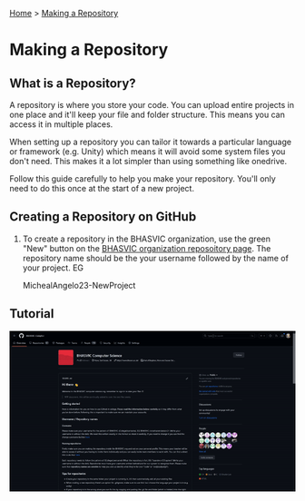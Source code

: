 [Home](https://github.com/BHASVIC-CompSci/.github/blob/main/profile/README.md) > [Making a Repository](makingRepo.md)

# Making a Repository

## What is a Repository?
A repository is where you store your code. You can upload entire projects in one place and it'll keep your file and folder structure. This means you can access it in multiple places.

When setting up a repository you can tailor it towards a particular language or framework (e.g. Unity) which means it will avoid some system files you don't need. This makes it a lot simpler than using something like onedrive.

Follow this guide carefully to help you make your repository. You'll only need to do this once at the start of a new project.

## Creating a Repository on GitHub

1. To create a repository in the BHASVIC organization, use the green "New" button on the [BHASVIC organization reposoitory page](https://github.com/orgs/BHASVIC-CompSci/repositories). The repository name should be the your username followed by the name of your project. EG
    
    MichealAngelo23-NewProject

## Tutorial

![Making a repository](../Media/makingRepo.gif)